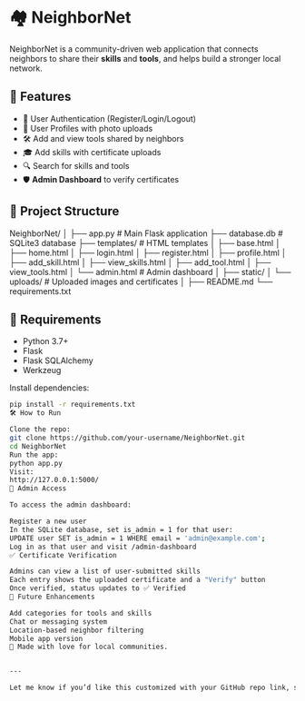 # 🏘️ NeighborNet

NeighborNet is a community-driven web application that connects neighbors to share their **skills** and **tools**, and helps build a stronger local network.

## 🚀 Features

- 🔐 User Authentication (Register/Login/Logout)
- 👤 User Profiles with photo uploads
- 🛠️ Add and view tools shared by neighbors
- 🎓 Add skills with certificate uploads
- 🔍 Search for skills and tools
- 🛡️ **Admin Dashboard** to verify certificates

## 📁 Project Structure

NeighborNet/ │ ├── app.py # Main Flask application ├── database.db # SQLite3 database ├── templates/ # HTML templates │ ├── base.html │ ├── home.html │ ├── login.html │ ├── register.html │ ├── profile.html │ ├── add_skill.html │ ├── view_skills.html │ ├── add_tool.html │ ├── view_tools.html │ └── admin.html # Admin dashboard │ ├── static/ │ └── uploads/ # Uploaded images and certificates │ ├── README.md └── requirements.txt


## 🧪 Requirements

- Python 3.7+
- Flask
- Flask SQLAlchemy
- Werkzeug

Install dependencies:

```bash
pip install -r requirements.txt
🛠️ How to Run

Clone the repo:
git clone https://github.com/your-username/NeighborNet.git
cd NeighborNet
Run the app:
python app.py
Visit:
http://127.0.0.1:5000/
👑 Admin Access

To access the admin dashboard:

Register a new user
In the SQLite database, set is_admin = 1 for that user:
UPDATE user SET is_admin = 1 WHERE email = 'admin@example.com';
Log in as that user and visit /admin-dashboard
✅ Certificate Verification

Admins can view a list of user-submitted skills
Each entry shows the uploaded certificate and a "Verify" button
Once verified, status updates to ✅ Verified
📌 Future Enhancements

Add categories for tools and skills
Chat or messaging system
Location-based neighbor filtering
Mobile app version
🧡 Made with love for local communities.


---

Let me know if you’d like this customized with your GitHub repo link, screenshots, or a badge section!
